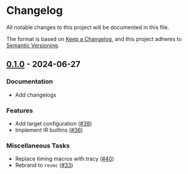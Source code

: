 # Changelog

All notable changes to this project will be documented in this file.

The format is based on [Keep a Changelog](https://keepachangelog.com/en/1.1.0/),
and this project adheres to [Semantic Versioning](https://semver.org/spec/v2.0.0.html).

## [0.1.0](https://github.com/paradigmxyz/revmc/releases/tag/v0.1.0) - 2024-06-27

### Documentation

- Add changelogs

### Features

- Add target configuration ([#39](https://github.com/paradigmxyz/revmc/issues/39))
- Implement IR builtins ([#36](https://github.com/paradigmxyz/revmc/issues/36))

### Miscellaneous Tasks

- Replace timing macros with tracy ([#40](https://github.com/paradigmxyz/revmc/issues/40))
- Rebrand to `revmc` ([#33](https://github.com/paradigmxyz/revmc/issues/33))

<!-- generated by git-cliff -->
